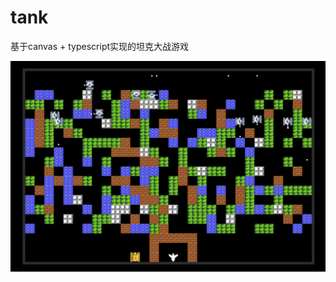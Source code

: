 # tank
基于canvas + typescript实现的坦克大战游戏

<img src="https://raw.githubusercontent.com/caffreygo/tank/main/src/static/images/screenshot.png" style="zoom:60%;" />
